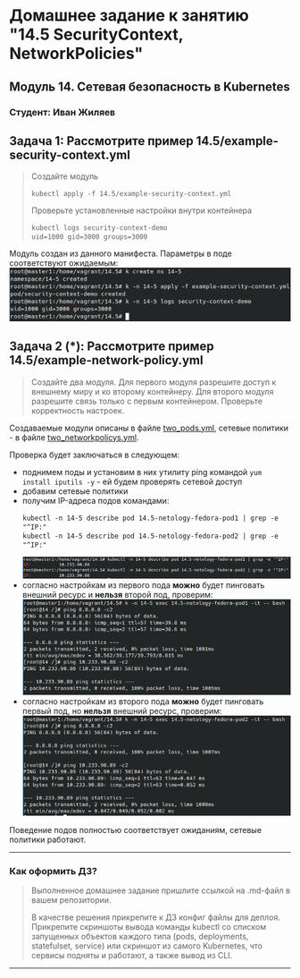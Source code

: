# Домашнее задание к занятию "14.5 SecurityContext, NetworkPolicies"

## Модуль 14. Сетевая безопасность в Kubernetes

### Студент: Иван Жиляев

## Задача 1: Рассмотрите пример 14.5/example-security-context.yml

>Создайте модуль
>
>```
>kubectl apply -f 14.5/example-security-context.yml
>```
>
>Проверьте установленные настройки внутри контейнера
>
>```
>kubectl logs security-context-demo
>uid=1000 gid=3000 groups=3000
>```

Модуль создан из данного манифеста. Параметры в поде соответствуют ожидаемым:  
![](Screenshot_1.png)

## Задача 2 (*): Рассмотрите пример 14.5/example-network-policy.yml

>Создайте два модуля. Для первого модуля разрешите доступ к внешнему миру и ко второму контейнеру. Для второго модуля разрешите связь только с первым контейнером. Проверьте корректность настроек.

Создаваемые модули описаны в файле [two_pods.yml](two_pods.yml), сетевые политики - в файле [two_networkpolicys.yml](two_networkpolicys.yml).

Проверка будет заключаться в следующем:
- поднимем поды и установим в них утилиту ping командой `yum install iputils -y` - ей будем проверять сетевой доступ
- добавим сетевые политики
- получим IP-адреса подов командами:
    ```
    kubectl -n 14-5 describe pod 14.5-netology-fedora-pod1 | grep -e "^IP:"
    kubectl -n 14-5 describe pod 14.5-netology-fedora-pod2 | grep -e "^IP:"
    ```
    ![](Screenshot_2.png)
- согласно настройкам из первого пода **можно** будет пинговать внешний ресурс и **нельзя** второй под, проверим:  
![](Screenshot_3.png)
- согласно настройкам из второго пода **можно** будет пинговать первый под, но **нельзя** внешний ресурс, проверим:  
![](Screenshot_4.png)

Поведение подов полностью соответствует ожиданиям, сетевые политики работают.

---

### Как оформить ДЗ?

>Выполненное домашнее задание пришлите ссылкой на .md-файл в вашем репозитории.
>
>В качестве решения прикрепите к ДЗ конфиг файлы для деплоя. Прикрепите скриншоты вывода команды kubectl со списком запущенных объектов каждого типа (pods, deployments, statefulset, service) или скриншот из самого Kubernetes, что сервисы подняты и работают, а также вывод из CLI.

---
